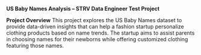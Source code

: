 **US Baby Names Analysis – STRV Data Engineer Test Project**

**Project Overview**
This project explores the US Baby Names dataset to provide data-driven insights that can help a fashion startup personalize clothing products based on name trends. The startup aims to assist parents in choosing names for their newborns while offering customized clothing featuring those names.

